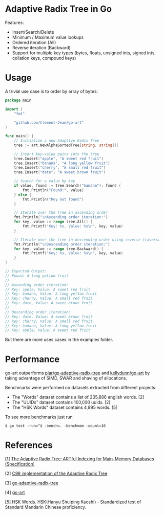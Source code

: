 Adaptive Radix Tree in Go
====

Features:
* Insert/Search/Delete
* Minimum / Maximum value lookups
* Ordered iteration (All)
* Reverse iteration (Backward)
* Support for multiple key types (bytes, floats, unsigned ints, signed ints, collation keys, compound keys)

# Usage

A trivial use case is to order by array of bytes:

```go
package main

import (
	"fmt"
	
	"github.com/Clement-Jean/go-art"
)

func main() {
	// Initialize a new Adaptive Radix Tree
	tree := art.NewAlphaSortedTree[string, string]()

	// Insert key-value pairs into the tree
	tree.Insert("apple", "A sweet red fruit")
	tree.Insert("banana", "A long yellow fruit")
	tree.Insert("cherry", "A small red fruit")
	tree.Insert("date", "A sweet brown fruit")

	// Search for a value by key
	if value, found := tree.Search("banana"); found {
		fmt.Println("Found:", value)
	} else {
		fmt.Println("Key not found")
	}

	// Iterate over the tree in ascending order
	fmt.Println("\nAscending order iteration:")
	for key, value := range tree.All() {
		fmt.Printf("Key: %s, Value: %s\n", key, value)
	}

	// Iterate over the tree in descending order using reverse traversal
	fmt.Println("\nDescending order iteration:")
	for key, value := range tree.Backward() {
		fmt.Printf("Key: %s, Value: %s\n", key, value)
	}
}

// Expected Output:
// Found: A long yellow fruit
//
// Ascending order iteration:
// Key: apple, Value: A sweet red fruit
// Key: banana, Value: A long yellow fruit
// Key: cherry, Value: A small red fruit
// Key: date, Value: A sweet brown fruit
//
// Descending order iteration:
// Key: date, Value: A sweet brown fruit
// Key: cherry, Value: A small red fruit
// Key: banana, Value: A long yellow fruit
// Key: apple, Value: A sweet red fruit
```

But there are more uses cases in the examples folder.

# Performance

go-art outperforms [plar/go-adaptive-radix-tree](https://github.com/plar/go-adaptive-radix-tree) and [kellydunn/go-art](https://github.com/kellydunn/go-art) by taking advantage of SIMD, SWAR and shaving of allocations.

Benchmarks were performed on datasets extracted from different projects:
- The "Words" dataset contains a list of 235,886 english words. [2]
- The "UUIDs" dataset contains 100,000 uuids.                   [2]
- The "HSK Words" dataset contains 4,995 words.                 [5]

To see more benchmarks just run

```
$ go test -run=^$ -bench=. -benchmem -count=10
```

# References

[1] [The Adaptive Radix Tree: ARTful Indexing for Main-Memory Databases (Specification)](http://www-db.in.tum.de/~leis/papers/ART.pdf)

[2] [C99 implementation of the Adaptive Radix Tree](https://github.com/armon/libart)

[3] [go-adaptive-radix-tree](https://github.com/plar/go-adaptive-radix-tree)

[4] [go-art](https://github.com/kellydunn/go-art)

[5] [HSK Words](http://hskhsk.pythonanywhere.com/hskwords). HSK(Hanyu Shuiping Kaoshi) - Standardized test of Standard Mandarin Chinese proficiency.
